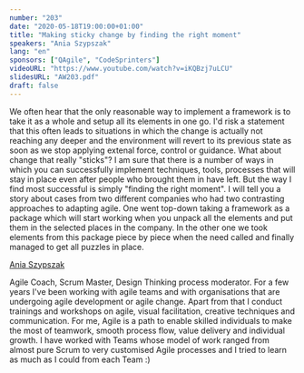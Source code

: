 ```yaml
---
number: "203"
date: "2020-05-18T19:00:00+01:00"
title: "Making sticky change by finding the right moment"
speakers: "Ania Szypszak"
lang: "en"
sponsors: ["QAgile", "CodeSprinters"]
videoURL: "https://www.youtube.com/watch?v=iKQBzj7uLCU"
slidesURL: "AW203.pdf"
draft: false
---
```


We often hear that the only reasonable way to implement a framework is to take it as a whole and setup all its elements in one go. I'd risk a statement that this often leads to situations in which the change is actually not reaching any deeper and the environment will revert to its previous state as soon as we stop applying extenal force, control or guidance. What about change that really "sticks"? I am sure that there is a number of ways in which you can successfully implement techniques, tools, processes that will stay in place even after people who brought them in have left. But the way I find most successful is simply "finding the right moment". I will tell you a story about cases from two different companies who had two contrasting approaches to adapting agile. One went top-down taking a framework as a package which will start working when you unpack all the elements and put them in the selected places in the company. In the other one we took elements from this package piece by piece when the need called and finally managed to get all puzzles in place.

<a href="https://www.linkedin.com/in/anna-szypszak/" target="_blank">Ania Szypszak</a>

Agile Coach, Scrum Master, Design Thinking process moderator. For a few years I've been working with agile teams and with organisations that are undergoing agile development or agile change. Apart from that I conduct trainings and workshops on agile, visual facilitation, creative techniques and communication. For me, Agile is a path to enable skilled individuals to make the most of teamwork, smooth process flow, value delivery and individual growth. I have worked with Teams whose model of work ranged from almost pure Scrum to very customised Agile processes and I tried to learn as much as I could from each Team :)

